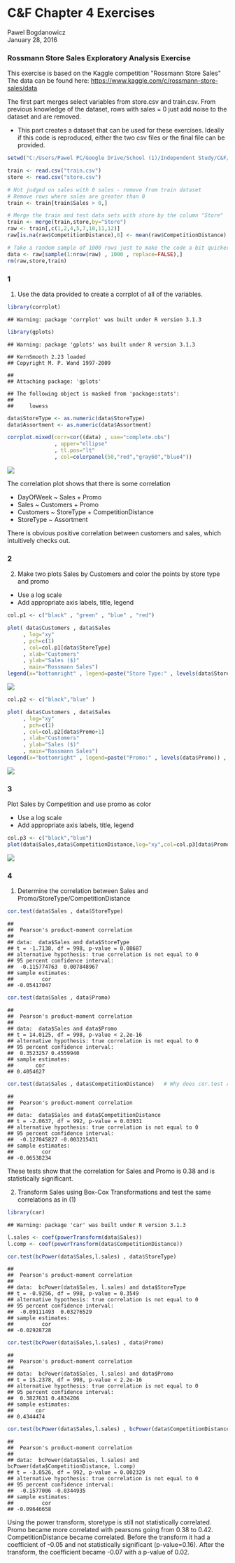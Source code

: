 # C&F Chapter 4 Exercises
Pawel Bogdanowicz  
January 28, 2016  


### Rossmann Store Sales Exploratory Analysis Exercise
This exercise is based on the Kaggle competition "Rossmann Store Sales"
The data can be found here: https://www.kaggle.com/c/rossmann-store-sales/data

The first part merges select variables from store.csv and train.csv.  From previous knowledge of the dataset, rows with sales = 0 just add noise to the dataset and are removed.

* This part creates a dataset that can be used for these exercises.  Ideally if this code is reproduced, either the two csv files or the final file can be provided.


```r
setwd("C:/Users/Pawel PC/Google Drive/School (1)/Independent Study/C&F/C&F Exercies")

train <- read.csv("train.csv")
store <- read.csv("store.csv")

# Not judged on sales with 0 sales - remove from train dataset
# Remove rows where sales are greater than 0
train <- train[train$Sales > 0,]  

# Merge the train and test data sets with store by the column "Store"
train <- merge(train,store,by="Store")
raw <- train[,c(1,2,4,5,7,10,11,12)]
raw[is.na(raw$CompetitionDistance),8] <- mean(raw$CompetitionDistance)

# Take a random sample of 1000 rows just to make the code a bit quicker
data <- raw[sample(1:nrow(raw) , 1000 , replace=FALSE),]
rm(raw,store,train)
```

### 1
1) Use the data provided to create a corrplot of all of the variables.


```r
library(corrplot)
```

```
## Warning: package 'corrplot' was built under R version 3.1.3
```

```r
library(gplots)
```

```
## Warning: package 'gplots' was built under R version 3.1.3
```

```
## KernSmooth 2.23 loaded
## Copyright M. P. Wand 1997-2009
```

```
## 
## Attaching package: 'gplots'
```

```
## The following object is masked from 'package:stats':
## 
##     lowess
```

```r
data$StoreType <- as.numeric(data$StoreType)
data$Assortment <- as.numeric(data$Assortment)

corrplot.mixed(corr=cor((data) , use="complete.obs")
               , upper="ellipse"
               , tl.pos="lt"
               , col=colorpanel(50,"red","gray60","blue4"))
```

![](C_F_Chapter_4_Exercises_files/figure-html/unnamed-chunk-2-1.png)<!-- -->

The correlation plot shows that there is some correlation
* DayOfWeek ~ Sales + Promo
* Sales ~ Customers + Promo
* Customers ~ StoreType + CompetitionDistance
* StoreType ~ Assortment

There is obvious positive correlation between customers and sales, which intuitively checks out.

### 2 
2) Make two plots Sales by Customers and color the points by store type and promo
* Use a log scale
* Add appropriate axis labels, title, legend


```r
col.p1 <- c("black" , "green" , "blue" , "red")

plot( data$Customers , data$Sales
     , log="xy"
     , pch=c(1)
     , col=col.p1[data$StoreType] 
     , xlab="Customers"
     , ylab="Sales ($)"
     , main="Rossmann Sales")
legend(x="bottomright" , legend=paste("Store Type:" , levels(data$StoreType)) , col=col.p1 , pch=c(1) )
```

![](C_F_Chapter_4_Exercises_files/figure-html/unnamed-chunk-3-1.png)<!-- -->

```r
col.p2 <- c("black","blue" )

plot( data$Customers , data$Sales
     , log="xy"
     , pch=c(1)
     , col=col.p2[data$Promo+1] 
     , xlab="Customers"
     , ylab="Sales ($)"
     , main="Rossmann Sales")
legend(x="bottomright" , legend=paste("Promo:" , levels(data$Promo)) , col=col.p2 , pch=c(1) )
```

![](C_F_Chapter_4_Exercises_files/figure-html/unnamed-chunk-3-2.png)<!-- -->

### 3 
Plot Sales by Competition and use promo as color
* Use a log scale
* Add appropriate axis labels, title, legend


```r
col.p3 <- c("black","blue")
plot(data$Sales,data$CompetitionDistance,log="xy",col=col.p3[data$Promo+1],pch=c(19))
```

![](C_F_Chapter_4_Exercises_files/figure-html/unnamed-chunk-4-1.png)<!-- -->


### 4
1) Determine the correlation between Sales and Promo/StoreType/CompetitionDistance


```r
cor.test(data$Sales , data$StoreType)
```

```
## 
## 	Pearson's product-moment correlation
## 
## data:  data$Sales and data$StoreType
## t = -1.7138, df = 998, p-value = 0.08687
## alternative hypothesis: true correlation is not equal to 0
## 95 percent confidence interval:
##  -0.115774763  0.007848967
## sample estimates:
##         cor 
## -0.05417047
```

```r
cor.test(data$Sales , data$Promo)
```

```
## 
## 	Pearson's product-moment correlation
## 
## data:  data$Sales and data$Promo
## t = 14.0125, df = 998, p-value < 2.2e-16
## alternative hypothesis: true correlation is not equal to 0
## 95 percent confidence interval:
##  0.3523257 0.4559940
## sample estimates:
##       cor 
## 0.4054627
```

```r
cor.test(data$Sales , data$CompetitionDistance)   # Why does cor.test return value but cor return NA?
```

```
## 
## 	Pearson's product-moment correlation
## 
## data:  data$Sales and data$CompetitionDistance
## t = -2.0637, df = 992, p-value = 0.03931
## alternative hypothesis: true correlation is not equal to 0
## 95 percent confidence interval:
##  -0.127045827 -0.003215431
## sample estimates:
##         cor 
## -0.06538234
```

These tests show that the correlation for Sales and Promo is 0.38 and is statistically significant.

2) Transform Sales using Box-Cox Transformations and test the same correlations as in (1)


```r
library(car)
```

```
## Warning: package 'car' was built under R version 3.1.3
```

```r
l.sales <- coef(powerTransform(data$Sales))
l.comp <- coef(powerTransform(data$CompetitionDistance))

cor.test(bcPower(data$Sales,l.sales) , data$StoreType)
```

```
## 
## 	Pearson's product-moment correlation
## 
## data:  bcPower(data$Sales, l.sales) and data$StoreType
## t = -0.9256, df = 998, p-value = 0.3549
## alternative hypothesis: true correlation is not equal to 0
## 95 percent confidence interval:
##  -0.09111493  0.03276529
## sample estimates:
##         cor 
## -0.02928728
```

```r
cor.test(bcPower(data$Sales,l.sales) , data$Promo)
```

```
## 
## 	Pearson's product-moment correlation
## 
## data:  bcPower(data$Sales, l.sales) and data$Promo
## t = 15.2378, df = 998, p-value < 2.2e-16
## alternative hypothesis: true correlation is not equal to 0
## 95 percent confidence interval:
##  0.3827631 0.4834206
## sample estimates:
##       cor 
## 0.4344474
```

```r
cor.test(bcPower(data$Sales,l.sales) , bcPower(data$CompetitionDistance , l.comp))
```

```
## 
## 	Pearson's product-moment correlation
## 
## data:  bcPower(data$Sales, l.sales) and bcPower(data$CompetitionDistance, l.comp)
## t = -3.0526, df = 992, p-value = 0.002329
## alternative hypothesis: true correlation is not equal to 0
## 95 percent confidence interval:
##  -0.1577006 -0.0344935
## sample estimates:
##         cor 
## -0.09646658
```

Using the power transform, storetype is still not statistically correlated. 
Promo became more correlated with pearsons going from 0.38 to 0.42.
CompetitionDistance became correlated. Before the transform it had a coefficient of -0.05 and not statistically significant (p-value=0.16).  After the transform, the coefficient became -0.07 with a p-value of 0.02.








